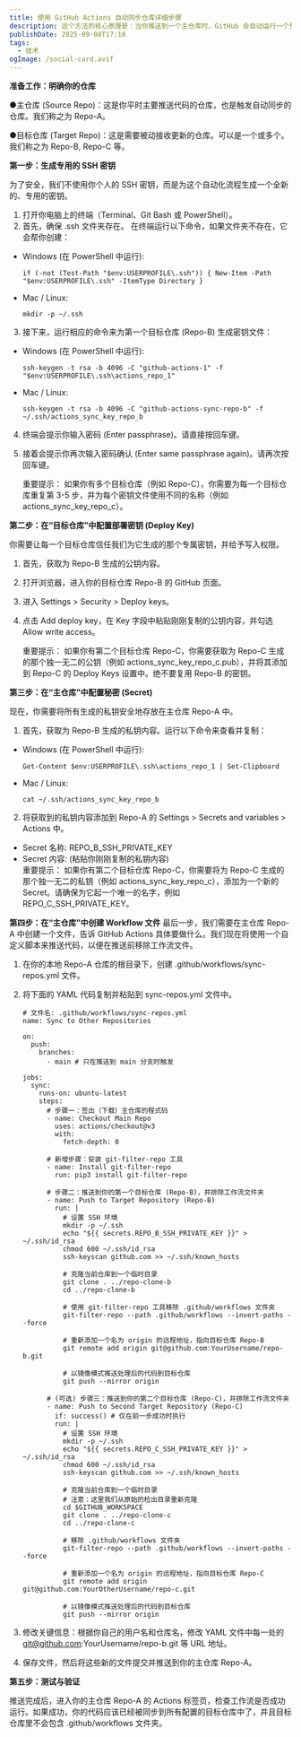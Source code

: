 ```yaml
---
title: 使用 GitHub Actions 自动同步仓库详细步骤
description: 这个方法的核心原理是：当你推送到一个主仓库时，GitHub 会自动运行一个预设好的脚本，将你的代码同步到一个或多个目标仓库
publishDate: 2025-09-08T17:18
tags:
  - 技术
ogImage: /social-card.avif
---
```

**准备工作：明确你的仓库**

●主仓库 (Source Repo)：这是你平时主要推送代码的仓库，也是触发自动同步的仓库。我们称之为 Repo-A。

●目标仓库 (Target Repo)：这是需要被动接收更新的仓库。可以是一个或多个。我们称之为 Repo-B, Repo-C 等。

**第一步：生成专用的 SSH 密钥**

为了安全，我们不使用你个人的 SSH 密钥，而是为这个自动化流程生成一个全新的、专用的密钥。

1. 打开你电脑上的终端（Terminal、Git Bash 或 PowerShell）。
2. 首先，确保 .ssh 文件夹存在。 在终端运行以下命令，如果文件夹不存在，它会帮你创建：

* Windows (在 PowerShell 中运行):

  ```
  if (-not (Test-Path "$env:USERPROFILE\.ssh")) { New-Item -Path "$env:USERPROFILE\.ssh" -ItemType Directory }
  ```
* Mac / Linux:

  ```
  mkdir -p ~/.ssh
  ```

3. 接下来，运行相应的命令来为第一个目标仓库 (Repo-B) 生成密钥文件：

* Windows (在 PowerShell 中运行):

  ```
  ssh-keygen -t rsa -b 4096 -C "github-actions-1" -f "$env:USERPROFILE\.ssh\actions_repo_1"
  ```
* Mac / Linux:

  ```
  ssh-keygen -t rsa -b 4096 -C "github-actions-sync-repo-b" -f ~/.ssh/actions_sync_key_repo_b
  ```

4. 终端会提示你输入密码 (Enter passphrase)。请直接按回车键。
5. 接着会提示你再次输入密码确认 (Enter same passphrase again)。请再次按回车键。

   重要提示： 如果你有多个目标仓库（例如 Repo-C），你需要为每一个目标仓库重复第 3-5 步，并为每个密钥文件使用不同的名称（例如 actions_sync_key_repo_c）。

**第二步：在“目标仓库”中配置部署密钥 (Deploy Key)**

你需要让每一个目标仓库信任我们为它生成的那个专属密钥，并给予写入权限。

1. 首先，获取为 Repo-B 生成的公钥内容。



2. 打开浏览器，进入你的目标仓库 Repo-B 的 GitHub 页面。
3. 进入 Settings > Security > Deploy keys。
4. 点击 Add deploy key，在 Key 字段中粘贴刚刚复制的公钥内容，并勾选 Allow write access。

   重要提示： 如果你有第二个目标仓库 Repo-C，你需要获取为 Repo-C 生成的那个独一无二的公钥（例如 actions_sync_key_repo_c.pub），并将其添加到 Repo-C 的 Deploy Keys 设置中。绝不要复用 Repo-B 的密钥。 

**第三步：在“主仓库”中配置秘密 (Secret)**

现在，你需要将所有生成的私钥安全地存放在主仓库 Repo-A 中。

1. 首先，获取为 Repo-B 生成的私钥内容。运行以下命令来查看并复制：

* Windows (在 PowerShell 中运行):

  ```
  Get-Content $env:USERPROFILE\.ssh\actions_repo_1 | Set-Clipboard
  ```
* Mac / Linux:

  ```
  cat ~/.ssh/actions_sync_key_repo_b
  ```

2. 将获取到的私钥内容添加到 Repo-A 的 Settings > Secrets and variables > Actions 中。  

* Secret 名称: REPO_B_SSH_PRIVATE_KEY
* Secret 内容: (粘贴你刚刚复制的私钥内容)\
  重要提示： 如果你有第二个目标仓库 Repo-C，你需要将为 Repo-C 生成的那个独一无二的私钥（例如 actions_sync_key_repo_c），添加为一个新的 Secret。请确保为它起一个唯一的名字，例如 REPO_C_SSH_PRIVATE_KEY。

**第四步：在“主仓库”中创建 Workflow 文件**
最后一步，我们需要在主仓库 Repo-A 中创建一个文件，告诉 GitHub Actions 具体要做什么。我们现在将使用一个自定义脚本来推送代码，以便在推送前移除工作流文件。

1. 在你的本地 Repo-A 仓库的根目录下，创建 .github/workflows/sync-repos.yml 文件。
2. 将下面的 YAML 代码复制并粘贴到 sync-repos.yml 文件中。  

   ```
   # 文件名: .github/workflows/sync-repos.yml
   name: Sync to Other Repositories

   on:
     push:
       branches:
         - main # 只在推送到 main 分支时触发

   jobs:
     sync:
       runs-on: ubuntu-latest
       steps:
         # 步骤一：签出（下载）主仓库的程式码
         - name: Checkout Main Repo
           uses: actions/checkout@v3
           with:
             fetch-depth: 0

         # 新增步骤：安装 git-filter-repo 工具
         - name: Install git-filter-repo
           run: pip3 install git-filter-repo

         # 步骤二：推送到你的第一个目标仓库 (Repo-B)，并排除工作流文件夹
         - name: Push to Target Repository (Repo-B)
           run: |
             # 设置 SSH 环境
             mkdir -p ~/.ssh
             echo "${{ secrets.REPO_B_SSH_PRIVATE_KEY }}" > ~/.ssh/id_rsa
             chmod 600 ~/.ssh/id_rsa
             ssh-keyscan github.com >> ~/.ssh/known_hosts

             # 克隆当前仓库到一个临时目录
             git clone . ../repo-clone-b
             cd ../repo-clone-b

             # 使用 git-filter-repo 工具移除 .github/workflows 文件夹
             git-filter-repo --path .github/workflows --invert-paths --force

             # 重新添加一个名为 origin 的远程地址，指向目标仓库 Repo-B
             git remote add origin git@github.com:YourUsername/repo-b.git

             # 以镜像模式推送处理后的代码到目标仓库
             git push --mirror origin

         # (可选) 步骤三：推送到你的第二个目标仓库 (Repo-C)，并排除工作流文件夹
         - name: Push to Second Target Repository (Repo-C)
           if: success() # 仅在前一步成功时执行
           run: |
             # 设置 SSH 环境
             mkdir -p ~/.ssh
             echo "${{ secrets.REPO_C_SSH_PRIVATE_KEY }}" > ~/.ssh/id_rsa
             chmod 600 ~/.ssh/id_rsa
             ssh-keyscan github.com >> ~/.ssh/known_hosts

             # 克隆当前仓库到一个临时目录
             # 注意：这里我们从原始的检出目录重新克隆
             cd $GITHUB_WORKSPACE 
             git clone . ../repo-clone-c
             cd ../repo-clone-c

             # 移除 .github/workflows 文件夹
             git-filter-repo --path .github/workflows --invert-paths --force

             # 重新添加一个名为 origin 的远程地址，指向目标仓库 Repo-C
             git remote add origin git@github.com:YourOtherUsername/repo-c.git

             # 以镜像模式推送处理后的代码到目标仓库
             git push --mirror origin

   ```
3. 修改关键信息：根据你自己的用户名和仓库名，修改 YAML 文件中每一处的 git@github.com:YourUsername/repo-b.git 等 URL 地址。
4. 保存文件，然后将这些新的文件提交并推送到你的主仓库 Repo-A。

**第五步：测试与验证**  

推送完成后，进入你的主仓库 Repo-A 的 Actions 标签页，检查工作流是否成功运行。如果成功，你的代码应该已经被同步到所有配置的目标仓库中了，并且目标仓库里不会包含 .github/workflows 文件夹。
